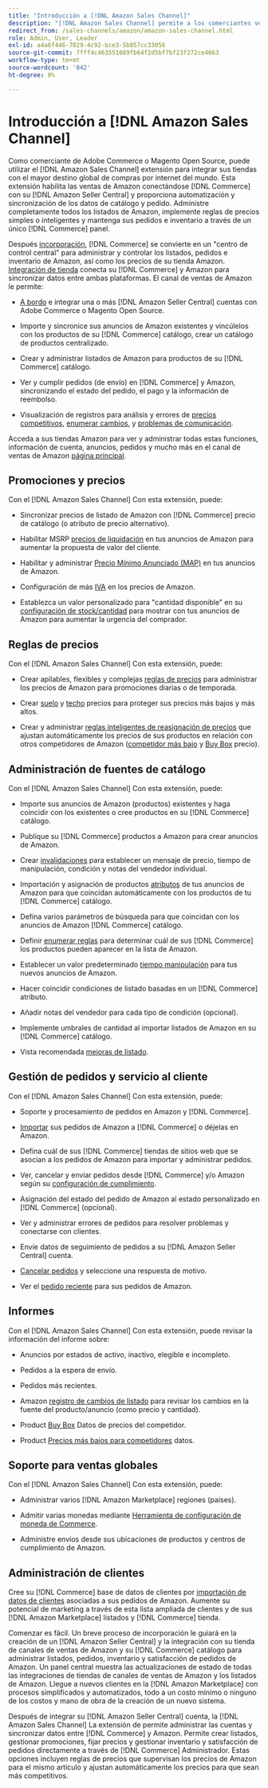 ```yaml
---
title: "Introducción a [!DNL Amazon Sales Channel]"
description: "[!DNL Amazon Sales Channel] permite a los comerciantes vender productos sin problemas en [!DNL Amazon Marketplace]."
redirect_from: /sales-channels/amazon/amazon-sales-channel.html
role: Admin, User, Leader
exl-id: a4a6f446-7029-4c92-bce3-5b857cc33056
source-git-commit: 7fff4c463551089fb64f2d5bf7bf23f272ce4663
workflow-type: tm+mt
source-wordcount: '842'
ht-degree: 0%

---
```


# Introducción a [!DNL Amazon Sales Channel]

Como comerciante de Adobe Commerce o Magento Open Source, puede utilizar el [!DNL Amazon Sales Channel] extensión para integrar sus tiendas con el mayor destino global de compras por internet del mundo. Esta extensión habilita las ventas de Amazon conectándose [!DNL Commerce] con su [!DNL Amazon Seller Central] y proporciona automatización y sincronización de los datos de catálogo y pedido. Administre completamente todos los listados de Amazon, implemente reglas de precios simples o inteligentes y mantenga sus pedidos e inventario a través de un único [!DNL Commerce] panel.

Después [incorporación](./amazon-onboarding-home.md), [!DNL Commerce] se convierte en un &quot;centro de control central&quot; para administrar y controlar los listados, pedidos e inventario de Amazon, así como los precios de su tienda Amazon. [Integración de tienda](./store-integration.md) conecta su [!DNL Commerce] y Amazon para sincronizar datos entre ambas plataformas. El canal de ventas de Amazon le permite:

- [A bordo](./amazon-onboarding-home.md) e integrar una o más [!DNL Amazon Seller Central] cuentas con Adobe Commerce o Magento Open Source.

- Importe y sincronice sus anuncios de Amazon existentes y vincúlelos con los productos de su [!DNL Commerce] catálogo, crear un catálogo de productos centralizado.

- Crear y administrar listados de Amazon para productos de su [!DNL Commerce] catálogo.

- Ver y cumplir pedidos (de envío) en [!DNL Commerce] y Amazon, sincronizando el estado del pedido, el pago y la información de reembolso.

- Visualización de registros para análisis y errores de [precios competitivos](./competitive-price-analysis.md), [enumerar cambios](./listing-changes-log.md), y [problemas de comunicación](./communication-errors-log.md).

Acceda a sus tiendas Amazon para ver y administrar todas estas funciones, información de cuenta, anuncios, pedidos y mucho más en el canal de ventas de Amazon [página principal](./amazon-sales-channel-home.md).

## Promociones y precios

Con el [!DNL Amazon Sales Channel] Con esta extensión, puede:

- Sincronizar precios de listado de Amazon con [!DNL Commerce] precio de catálogo (o atributo de precio alternativo).

- Habilitar MSRP [precios de liquidación](./listing-price.md#configure-listing-price-settings) en tus anuncios de Amazon para aumentar la propuesta de valor del cliente.

- Habilitar y administrar [Precio Mínimo Anunciado (MAP)](./listing-price.md#configure-listing-price-settings) en tus anuncios de Amazon.

- Configuración de más [IVA](./listing-price.md#configure-listing-price-settings) en los precios de Amazon.

- Establezca un valor personalizado para &quot;cantidad disponible&quot; en su [configuración de stock/cantidad](./stock-quantity.md#configure-stock--quantity-settings) para mostrar con tus anuncios de Amazon para aumentar la urgencia del comprador.

## Reglas de precios

Con el [!DNL Amazon Sales Channel] Con esta extensión, puede:

- Crear apilables, flexibles y complejas [reglas de precios](./pricing-products.md) para administrar los precios de Amazon para promociones diarias o de temporada.

- Crear [suelo](./floor-price.md) y [techo](./optional-ceiling-price.md) precios para proteger sus precios más bajos y más altos.

- Crear y administrar [reglas inteligentes de reasignación de precios](./intelligent-repricing-rules.md) que ajustan automáticamente los precios de sus productos en relación con otros competidores de Amazon ([competidor más bajo](./lowest-competitor-pricing.md) y [Buy Box](./buy-box-competitor-pricing.md) precio).

## Administración de fuentes de catálogo

Con el [!DNL Amazon Sales Channel] Con esta extensión, puede:

- Importe sus anuncios de Amazon (productos) existentes y haga coincidir con los existentes o cree productos en su [!DNL Commerce] catálogo.

- Publique su [!DNL Commerce] productos a Amazon para crear anuncios de Amazon.

- Crear [invalidaciones](./creating-editing-overrides.md) para establecer un mensaje de precio, tiempo de manipulación, condición y notas del vendedor individual.

- Importación y asignación de productos [atributos](./attributes-view.md) de tus anuncios de Amazon para que coincidan automáticamente con los productos de tu [!DNL Commerce] catálogo.

- Defina varios parámetros de búsqueda para que coincidan con los anuncios de Amazon [!DNL Commerce] catálogo.

- Definir [enumerar reglas](./listing-rules.md) para determinar cuál de sus [!DNL Commerce] los productos pueden aparecer en la lista de Amazon.

- Establecer un valor predeterminado [tiempo manipulación](./product-listing-actions.md) para tus nuevos anuncios de Amazon.

- Hacer coincidir condiciones de listado basadas en un [!DNL Commerce] atributo.

- Añadir notas del vendedor para cada tipo de condición (opcional).

- Implemente umbrales de cantidad al importar listados de Amazon en su [!DNL Commerce] catálogo.

- Vista recomendada [mejoras de listado](./listing-improvements.md).

## Gestión de pedidos y servicio al cliente

Con el [!DNL Amazon Sales Channel] Con esta extensión, puede:

- Soporte y procesamiento de pedidos en Amazon y [!DNL Commerce].

- [Importar](./order-settings.md#configure-order-settings) sus pedidos de Amazon a [!DNL Commerce] o déjelas en Amazon.

- Defina cuál de sus [!DNL Commerce] tiendas de sitios web que se asocian a los pedidos de Amazon para importar y administrar pedidos.

- Ver, cancelar y enviar pedidos desde [!DNL Commerce] y/o Amazon según su [configuración de cumplimiento](./fulfilled-by.md).

- Asignación del estado del pedido de Amazon al estado personalizado en [!DNL Commerce] (opcional).

- Ver y administrar errores de pedidos para resolver problemas y conectarse con clientes.

- Envíe datos de seguimiento de pedidos a su [!DNL Amazon Seller Central] cuenta.

- [Cancelar pedidos](./cancel-unshipped-order.md) y seleccione una respuesta de motivo.

- Ver el [pedido reciente](./amazon-store-dashboard.md) para sus pedidos de Amazon.

## Informes

Con el [!DNL Amazon Sales Channel] Con esta extensión, puede revisar la información del informe sobre:

- Anuncios por estados de activo, inactivo, elegible e incompleto.

- Pedidos a la espera de envío.

- Pedidos más recientes.

- Amazon [registro de cambios de listado](./listing-changes-log.md) para revisar los cambios en la fuente del producto/anuncio (como precio y cantidad).

- Product [Buy Box](./buy-box-competitor-pricing.md) Datos de precios del competidor.

- Product [Precios más bajos para competidores](./lowest-competitor-pricing.md) datos.

## Soporte para ventas globales

Con el [!DNL Amazon Sales Channel] Con esta extensión, puede:

- Administrar varios [!DNL Amazon Marketplace] regiones (países).

- Admitir varias monedas mediante [Herramienta de configuración de moneda de Commerce](https://experienceleague.adobe.com/docs/commerce-admin/stores-sales/site-store/currency/currency-configuration.html).

- Administre envíos desde sus ubicaciones de productos y centros de cumplimiento de Amazon.

## Administración de clientes

Cree su [!DNL Commerce] base de datos de clientes por [importación de datos de clientes](./order-settings.md#configure-order-settings) asociadas a sus pedidos de Amazon. Aumente su potencial de marketing a través de esta lista ampliada de clientes y de sus [!DNL Amazon Marketplace] listados y [!DNL Commerce] tienda.


Comenzar es fácil. Un breve proceso de incorporación le guiará en la creación de un [!DNL Amazon Seller Central] y la integración con su tienda de canales de ventas de Amazon y su [!DNL Commerce] catálogo para administrar listados, pedidos, inventario y satisfacción de pedidos de Amazon. Un panel central muestra las actualizaciones de estado de todas las integraciones de tiendas de canales de ventas de Amazon y los listados de Amazon. Llegue a nuevos clientes en la [!DNL Amazon Marketplace] con procesos simplificados y automatizados, todo a un costo mínimo o ninguno de los costos y mano de obra de la creación de un nuevo sistema.

Después de integrar su [!DNL Amazon Seller Central] cuenta, la [!DNL Amazon Sales Channel] La extensión de permite administrar las cuentas y sincronizar datos entre [!DNL Commerce] y Amazon. Permite crear listados, gestionar promociones, fijar precios y gestionar inventario y satisfacción de pedidos directamente a través de [!DNL Commerce] Administrador. Estas opciones incluyen reglas de precios que supervisan los precios de Amazon para el mismo artículo y ajustan automáticamente los precios para que sean más competitivos.

